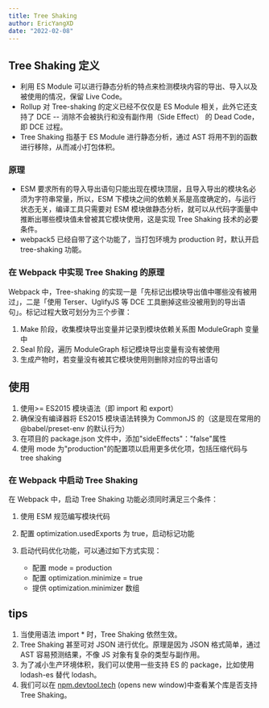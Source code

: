 ```yaml
---
title: Tree Shaking
author: EricYangXD
date: "2022-02-08"
---
```


## Tree Shaking 定义

- 利用 ES Module 可以进行静态分析的特点来检测模块内容的导出、导入以及被使用的情况，保留 Live Code。
- Rollup 对 Tree-shaking 的定义已经不仅仅是 ES Module 相关，此外它还支持了 DCE -- 消除不会被执行和没有副作用（Side Effect） 的 Dead Code，即 DCE 过程。
- Tree Shaking 指基于 ES Module 进行静态分析，通过 AST 将用不到的函数进行移除，从而减小打包体积。

### 原理

- ESM 要求所有的导入导出语句只能出现在模块顶层，且导入导出的模块名必须为字符串常量，所以，ESM 下模块之间的依赖关系是高度确定的，与运行状态无关，编译工具只需要对 ESM 模块做静态分析，就可以从代码字面量中推断出哪些模块值未曾被其它模块使用，这是实现 Tree Shaking 技术的必要条件。
- webpack5 已经自带了这个功能了，当打包环境为 production 时，默认开启 tree-shaking 功能。

### 在 Webpack 中实现 Tree Shaking 的原理

Webpack 中，Tree-shaking 的实现一是「先标记出模块导出值中哪些没有被用过」，二是「使用 Terser、UglifyJS 等 DCE 工具删掉这些没被用到的导出语句」。标记过程大致可划分为三个步骤：

1. Make 阶段，收集模块导出变量并记录到模块依赖关系图 ModuleGraph 变量中
2. Seal 阶段，遍历 ModuleGraph 标记模块导出变量有没有被使用
3. 生成产物时，若变量没有被其它模块使用则删除对应的导出语句

## 使用

1. 使用>= ES2015 模块语法（即 import 和 export）
2. 确保没有编译器将 ES2015 模块语法转换为 CommonJS 的（这是现在常用的@babel/preset-env 的默认行为）
3. 在项目的 package.json 文件中，添加"sideEffects"："false"属性
4. 使用 mode 为"production"的配置项以启用更多优化项，包括压缩代码与 tree shaking

### 在 Webpack 中启动 Tree Shaking

在 Webpack 中，启动 Tree Shaking 功能必须同时满足三个条件：

1. 使用 ESM 规范编写模块代码
2. 配置 optimization.usedExports 为 true，启动标记功能
3. 启动代码优化功能，可以通过如下方式实现：

   - 配置 mode = production
   - 配置 optimization.minimize = true
   - 提供 optimization.minimizer 数组

## tips

1. 当使用语法 import \* 时，Tree Shaking 依然生效。
2. Tree Shaking 甚至可对 JSON 进行优化。原理是因为 JSON 格式简单，通过 AST 容易预测结果，不像 JS 对象有复杂的类型与副作用。
3. 为了减小生产环境体积，我们可以使用一些支持 ES 的 package，比如使用 lodash-es 替代 lodash。
4. 我们可以在 [npm.devtool.tech](//npm.devtool.tech) (opens new window)中查看某个库是否支持 Tree Shaking。
